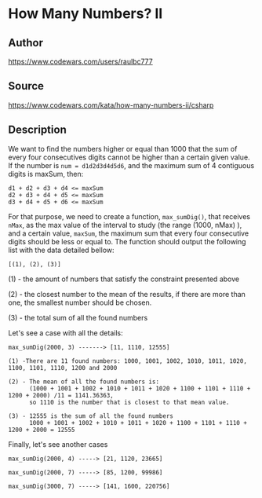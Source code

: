 # How Many Numbers? II

## Author
https://www.codewars.com/users/raulbc777

## Source
https://www.codewars.com/kata/how-many-numbers-ii/csharp

## Description

We want to find the numbers higher or equal than 1000 that the sum of every four consecutives digits cannot be higher than a certain given value. If the number is `num = d1d2d3d4d5d6`, and the maximum sum of 4 contiguous digits is maxSum, then:
```
d1 + d2 + d3 + d4 <= maxSum
d2 + d3 + d4 + d5 <= maxSum
d3 + d4 + d5 + d6 <= maxSum
```
For that purpose, we need to create a function, `max_sumDig()`, that receives `nMax`, as the max value of the interval to study (the range (1000, nMax) ), and a certain value, `maxSum`, the maximum sum that every four consecutive digits should be less or equal to. The function should output the following list with the data detailed bellow:
```
[(1), (2), (3)]
```

(1) - the amount of numbers that satisfy the constraint presented above

(2) - the closest number to the mean of the results, if there are more than one, the smallest number should be chosen.

(3) - the total sum of all the found numbers

Let's see a case with all the details:

```
max_sumDig(2000, 3) -------> [11, 1110, 12555]

(1) -There are 11 found numbers: 1000, 1001, 1002, 1010, 1011, 1020, 1100, 1101, 1110, 1200 and 2000

(2) - The mean of all the found numbers is:
      (1000 + 1001 + 1002 + 1010 + 1011 + 1020 + 1100 + 1101 + 1110 + 1200 + 2000) /11 = 1141.36363,  
      so 1110 is the number that is closest to that mean value.

(3) - 12555 is the sum of all the found numbers
      1000 + 1001 + 1002 + 1010 + 1011 + 1020 + 1100 + 1101 + 1110 + 1200 + 2000 = 12555

```
Finally, let's see another cases
```
max_sumDig(2000, 4) -----> [21, 1120, 23665]

max_sumDig(2000, 7) -----> [85, 1200, 99986]

max_sumDig(3000, 7) -----> [141, 1600, 220756] 
```